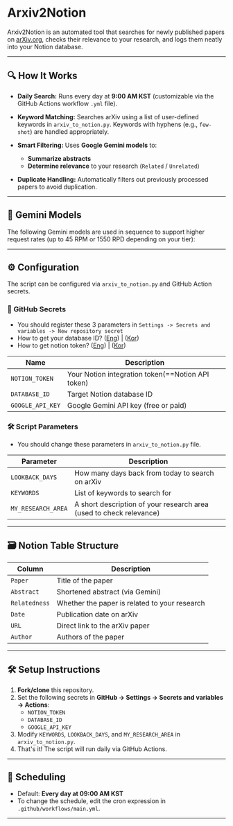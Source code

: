 # Arxiv2Notion

Arxiv2Notion is an automated tool that searches for newly published papers on [arXiv.org](https://arxiv.org), checks their relevance to your research, and logs them neatly into your Notion database.

---

## 🔍 How It Works

- **Daily Search:**
  Runs every day at **9:00 AM KST** (customizable via the GitHub Actions workflow `.yml` file).

- **Keyword Matching:**
  Searches arXiv using a list of user-defined keywords in `arxiv_to_notion.py`. Keywords with hyphens (e.g., `few-shot`) are handled appropriately.

- **Smart Filtering:**
  Uses **Google Gemini models** to:
  - **Summarize abstracts**
  - **Determine relevance** to your research (`Related` / `Unrelated`)

- **Duplicate Handling:**
  Automatically filters out previously processed papers to avoid duplication.

---

## 🧠 Gemini Models

The following Gemini models are used in sequence to support higher request rates (up to 45 RPM or 1550 RPD depending on your tier):

---

## ⚙️ Configuration

The script can be configured via `arxiv_to_notion.py` and GitHub Action secrets.

### 🔐 GitHub Secrets
- You should register these 3 parameters in `Settings -> Secrets and variables -> New repository secret`
- How to get your database ID? ([Eng](https://stackoverflow.com/questions/67728038/where-to-find-database-id-for-my-database-in-notion)) | ([Kor](https://nyukist.tistory.com/16))
- How to get notion token? ([Eng](https://developers.notion.com/docs/create-a-notion-integration)) | ([Kor](https://newdeal123.tistory.com/86))


| Name                  | Description                          |
|-----------------------|--------------------------------------|
| `NOTION_TOKEN`        | Your Notion integration token(==Notion API token)|
| `DATABASE_ID`         | Target Notion database ID            |
| `GOOGLE_API_KEY`      | Google Gemini API key (free or paid) |

### 🛠 Script Parameters
- You should change these parameters in `arxiv_to_notion.py` file.

| Parameter          | Description                                                       |
|--------------------|-------------------------------------------------------------------|
| `LOOKBACK_DAYS`    | How many days back from today to search on arXiv                  |
| `KEYWORDS`         | List of keywords to search for                                    |
| `MY_RESEARCH_AREA` | A short description of your research area (used to check relevance) |

---

## 🗃️ Notion Table Structure

| Column     | Description                                   |
|------------|-----------------------------------------------|
| `Paper`    | Title of the paper                            |
| `Abstract`  | Shortened abstract (via Gemini)               |
| `Relatedness`  | Whether the paper is related to your research |
| `Date`| Publication date on arXiv                     |
| `URL`      | Direct link to the arXiv paper                |
| `Author`   | Authors of the paper                        |


---

## 🛠 Setup Instructions

1. **Fork/clone** this repository.
2. Set the following secrets in **GitHub → Settings → Secrets and variables → Actions**:
   - `NOTION_TOKEN`
   - `DATABASE_ID`
   - `GOOGLE_API_KEY`
3. Modify `KEYWORDS`, `LOOKBACK_DAYS`, and `MY_RESEARCH_AREA` in `arxiv_to_notion.py`.
4. That's it! The script will run daily via GitHub Actions.

---

## 📅 Scheduling

- Default: **Every day at 09:00 AM KST**
- To change the schedule, edit the cron expression in `.github/workflows/main.yml`.

---
